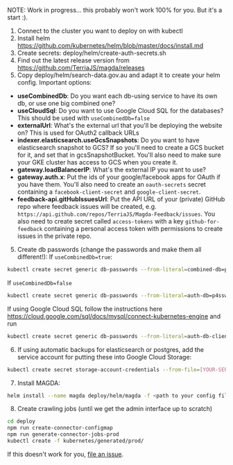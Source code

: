 NOTE: Work in progress... this probably won't work 100% for you. But it's a start :).

1. Connect to the cluster you want to deploy on with kubectl
2. Install helm https://github.com/kubernetes/helm/blob/master/docs/install.md
3. Create secrets: deploy/helm/create-auth-secrets.sh
4. Find out the latest release version from https://github.com/TerriaJS/magda/releases
5. Copy deploy/helm/search-data.gov.au and adapt it to create your helm config. Important options:

* **useCombinedDb**: Do you want each db-using service to have its own db, or use one big combined one?
* **useCloudSql**: Do you want to use Google Cloud SQL for the databases? This should be used with `useCombinedDb=false`
* **externalUrl**: What's the external url that you'll be deploying the website on? This is used for OAuth2 callback URLs
* **indexer.elasticsearch.useGcsSnapshots**: Do you want to have elasticsearch snapshot to GCS? If so you'll need to create a GCS bucket for it, and set that in gcsSnapshotBucket. You'll also need to make sure your GKE cluster has access to GCS when you create it.
* **gateway.loadBalancerIP**: What's the external IP you want to use?
* **gateway.auth.x**: Put the ids of your google/facebook apps for OAuth if you have them. You'll also need to create an `oauth-secrets` secret containing a `facebook-client-secret` and `google-client-secret`.
* **feedback-api.gitHubIssuesUrl**: Put the API URL of your (private) GitHub repo where feedback issues will be created, e.g. `https://api.github.com/repos/TerriaJS/Magda-Feedback/issues`. You also need to create secret called `access-tokens` with a key `github-for-feedback` containing a personal access token with permissions to create issues in the private repo.

5. Create db passwords (change the passwords and make them all different!):
   If `useCombinedDb=true`:

```bash
kubectl create secret generic db-passwords --from-literal=combined-db=p4ssw0rd --from-literal=combined-db-client=p4ssw0rd --from-literal=auth-db-client=p4ssw0rd --from-literal=discussions-db-client=p4ssw0rd --from-literal=session-db-client=p4ssw0rd --from-literal=registry-db-client=p4ssw0rd
```

If `useCombinedDb=false`

```bash
kubectl create secret generic db-passwords --from-literal=auth-db=p4ssw0rd --from-literal=discussions-db=p4ssw0rd --from-literal=session-db=p4ssw0rd  --from-literal=registry-db=p4ssw0rd --from-literal=auth-db-client=p4ssw0rd --from-literal=discussions-db-client=p4ssw0rd --from-literal=session-db-client=p4ssw0rd --from-literal=registry-db-client=p4ssw0rd 
```

If using Google Cloud SQL follow the instructions here https://cloud.google.com/sql/docs/mysql/connect-kubernetes-engine and run

```bash
kubectl create secret generic db-passwords --from-literal=auth-db-client=p4ssw0rd --from-literal=session-db-client=p4ssw0rd --from-literal=registry-db-client=p4ssw0rd
```

6. If using automatic backups for elasticsearch or postgres, add the service account for putting these into Google Cloud Storage:

```bash
kubectl create secret storage-account-credentials --from-file=[YOUR-SERVICE-ACCOUNT-JSON]
```

7. Install MAGDA:

```bash
helm install --name magda deploy/helm/magda -f <path to your config file>
```

8. Create crawling jobs (until we get the admin interface up to scratch)

```bash
cd deploy
npm run create-connector-configmap
npm run generate-connector-jobs-prod
kubectl create -f kubernetes/generated/prod/
```

If this doesn't work for you, [file an issue](https://github.com/TerriaJS/magda/issues).
